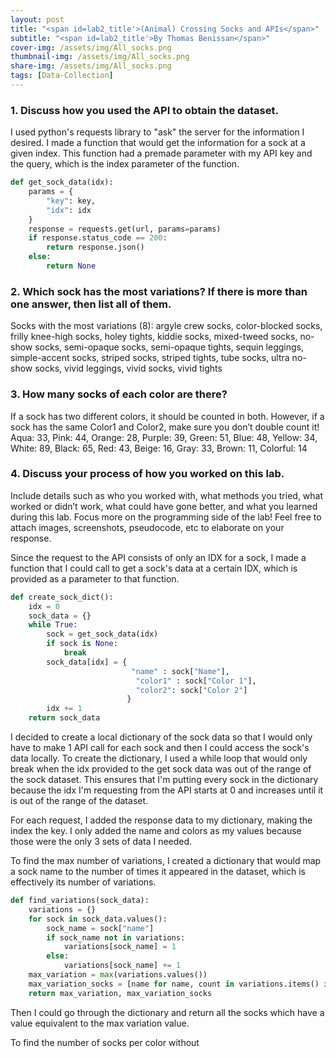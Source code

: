```yaml
---
layout: post
title: "<span id=lab2_title'>(Animal) Crossing Socks and APIs</span>"
subtitle: "<span id=lab2_title'>By Thomas Benissan</span>"
cover-img: /assets/img/All_socks.png
thumbnail-img: /assets/img/All_socks.png
share-img: /assets/img/All_socks.png
tags: [Data-Collection]
---
```



### 1. Discuss how you used the API to obtain the dataset.
I used python's requests library to "ask" the server for the information I desired. I made a function that would get the information for a sock at a given index. This function had a premade parameter with my API key and the query, which is the index parameter of the function.

~~~python
def get_sock_data(idx):
    params = {
        "key": key, 
        "idx": idx  
    }
    response = requests.get(url, params=params)
    if response.status_code == 200:
        return response.json()
    else:
        return None
~~~

### 2. Which sock has the most variations? If there is more than one answer, then list all of them.
Socks with the most variations (8): argyle crew socks, color-blocked socks, frilly knee-high socks, holey tights, kiddie socks, mixed-tweed socks, no-show socks, semi-opaque socks, semi-opaque tights, sequin leggings, simple-accent socks, striped socks, striped tights, tube socks, ultra no-show socks, vivid leggings, vivid socks, vivid tights

### 3. How many socks of each color are there?
If a sock has two different colors, it should be counted in both. However, if a sock has the same Color1 and Color2, make sure you don’t double count it!
Aqua: 33, Pink: 44, Orange: 28, Purple: 39, Green: 51, Blue: 48, Yellow: 34, White: 89, Black: 65, Red: 43, Beige: 16, Gray: 33, Brown: 11, Colorful: 14

### 4. Discuss your process of how you worked on this lab.
Include details such as who you worked with, what methods you tried, what worked or didn’t work, what could have gone better, and what you learned during this lab. Focus more on the programming side of the lab! Feel free to attach images, screenshots, pseudocode, etc to elaborate on your response.

Since the request to the API consists of only an IDX for a sock, I made a function that I could call to get a sock's data at a certain IDX, which is provided as a parameter to that function.

~~~python
def create_sock_dict():
    idx = 0
    sock_data = {}
    while True:
        sock = get_sock_data(idx)
        if sock is None:
            break
        sock_data[idx] = {
                           "name" : sock["Name"],
                            "color1" : sock["Color 1"],
                            "color2": sock["Color 2"]
                          }
        idx += 1
    return sock_data
~~~

I decided to create a local dictionary of the sock data so that I would only have to make 1 API call for each sock and then I could access the sock's data locally. To create the dictionary, I used a while loop that would only break when the idx provided to the get sock data was out of the range of the sock dataset. This ensures that I'm putting every sock in the dictionary because the idx I'm requesting from the API starts at 0 and increases until it is out of the range of the dataset.

For each request, I added the response data to my dictionary, making the index the key. I only added the name and colors as my values because those were the only 3 sets of data I needed.

To find the max number of variations, I created a dictionary that would map a sock name to the number of times it appeared in the dataset, which is effectively its number of variations.

~~~python
def find_variations(sock_data):
    variations = {}
    for sock in sock_data.values():
        sock_name = sock["name"]
        if sock_name not in variations:
            variations[sock_name] = 1
        else:
            variations[sock_name] += 1
    max_variation = max(variations.values())
    max_variation_socks = [name for name, count in variations.items() if count == max_variation]
    return max_variation, max_variation_socks
~~~

Then I could go through the dictionary and return all the socks which have a value equivalent to the max variation value.

To find the number of socks per color without
